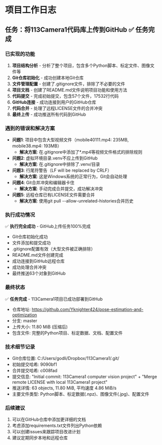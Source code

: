 # 项目工作日志

## 任务：将113Camera1代码库上传到GitHub ✅ 任务完成

### 已实现的功能
1. **项目结构分析** - 分析了整个项目，包含多个Python脚本、标定文件、图像文件等
2. **Git仓库初始化** - 成功创建本地Git仓库
3. **文件管理配置** - 创建了.gitignore文件，排除了不必要的文件
4. **项目文档** - 创建了README.md文件说明项目功能和使用方法
5. **代码提交** - 完成初始提交，包含57个文件，17532行代码
6. **GitHub连接** - 成功连接到用户的GitHub仓库
7. **代码合并** - 处理了远程LICENSE文件的合并冲突
8. **最终上传** - 成功推送所有代码到GitHub

### 遇到的错误和解决方案
- **问题1**: 项目中包含大型视频文件（mobile40111.mp4: 235MB, mobile38.mp4: 193MB）
  - **解决方案**: 在.gitignore中添加了*.mp4等视频文件格式的排除规则
- **问题2**: 虚拟环境目录.venv不应上传到GitHub
  - **解决方案**: 在.gitignore中排除了.venv/目录
- **问题3**: 行尾符警告（LF will be replaced by CRLF）
  - **解决方案**: 这是Windows系统的正常行为，Git会自动处理
- **问题4**: Git合并冲突和编辑器卡住
  - **解决方案**: 手动完成合并提交，成功解决冲突
- **问题5**: 远程仓库已有LICENSE文件需要合并
  - **解决方案**: 使用git pull --allow-unrelated-histories合并历史

### 执行成功情况
✅ **执行完全成功** - GitHub上传任务100%完成
- Git仓库初始化成功
- 文件添加和提交成功
- .gitignore配置有效（大型文件被正确排除）
- README.md文件创建完成
- 成功连接到GitHub远程仓库
- 成功处理合并冲突
- 最终推送63个对象到GitHub

### 最终状态
✅ **任务完成** - 113Camera1项目已成功部署到GitHub
- 仓库地址: https://github.com/Yknighter424/pose-estimation-and-optimization
- 分支: master
- 上传大小: 11.80 MiB (压缩后)
- 包含文件: 完整的Python项目、标定数据、文档、配置文件

### 技术细节记录
- Git仓库位置: C:/Users/godli/Dropbox/113Camera1/.git/
- 初始提交哈希: 9090bf1
- 合并提交哈希: c008fad
- 提交信息: "Initial commit: 113Camera1 computer vision project" + "Merge remote LICENSE with local 113Camera1 project"
- 推送详情: 63 objects, 11.80 MiB, 平均速度 4.86 MiB/s
- 主要文件类型: Python脚本、标定数据(.npz)、图像文件(.jpg)、配置文件

### 后续建议
1. 可以在GitHub仓库中添加更详细的文档
2. 考虑添加requirements.txt文件列出Python依赖
3. 可以创建issues来跟踪项目改进计划
4. 建议定期同步本地和远程仓库 